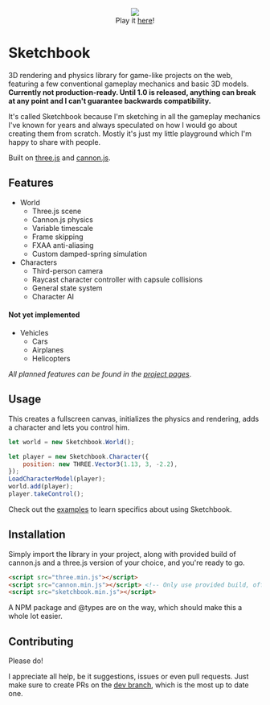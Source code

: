 <p align="center">
   <a href="http://jblaha.art"><img src="https://i.imgur.com/VM9yu68.png"></a>
   <br>
   Play it <a href="http://jblaha.art">here</a>!
</p>


# Sketchbook

3D rendering and physics library for game-like projects on the web, featuring a few conventional gameplay mechanics and basic 3D models. **Currently not production-ready. Until 1.0 is released, anything can break at any point and I can't guarantee backwards compatibility.**

It's called Sketchbook because I'm sketching in all the gameplay mechanics I've known for years and always speculated on how I would go about creating them from scratch. Mostly it's just my little playground which I'm happy to share with people.

Built on [three.js](https://github.com/mrdoob/three.js) and [cannon.js](https://github.com/schteppe/cannon.js).

## Features

* World
    * Three.js scene
    * Cannon.js physics
    * Variable timescale
    * Frame skipping
    * FXAA anti-aliasing
    * Custom damped-spring simulation
* Characters
    * Third-person camera
    * Raycast character controller with capsule collisions
    * General state system
    * Character AI

#### Not yet implemented

* Vehicles
    * Cars
    * Airplanes
    * Helicopters

*All planned features can be found in the [project pages](https://github.com/swift502/Sketchbook/projects)*.


## Usage

This creates a fullscreen canvas, initializes the physics and rendering, adds a character and lets you control him.

```js
let world = new Sketchbook.World();

let player = new Sketchbook.Character({
    position: new THREE.Vector3(1.13, 3, -2.2),
});
LoadCharacterModel(player);
world.add(player);
player.takeControl();
```

Check out the [examples](https://github.com/swift502/Sketchbook/tree/master/examples) to learn specifics about using Sketchbook.

## Installation

Simply import the library in your project, along with provided build of cannon.js and a three.js version of your choice, and you're ready to go.
```html
<script src="three.min.js"></script>
<script src="cannon.min.js"></script> <!-- Only use provided build, official package is extremely outdated! -->
<script src="sketchbook.min.js"></script>
```

A NPM package and @types are on the way, which should make this a whole lot easier.

## Contributing

Please do!

I appreciate all help, be it suggestions, issues or even pull requests. Just make sure to create PRs on the [dev branch](https://github.com/swift502/Sketchbook/tree/dev), which is the most up to date one. 
